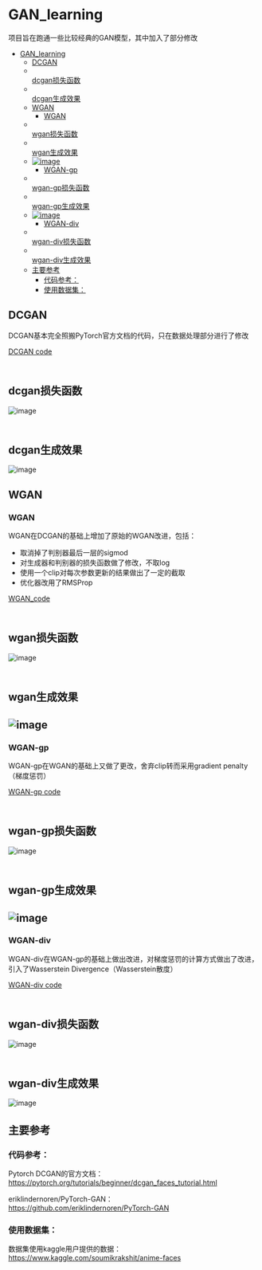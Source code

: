# GAN_learning
项目旨在跑通一些比较经典的GAN模型，其中加入了部分修改

- [GAN_learning](#gan-learning)
  * [DCGAN](#dcgan)
  * [<br/>dcgan损失函数<br>](#-br--dcgan-----br-)
  * [<br/>dcgan生成效果</br>](#-br--dcgan------br-)
  * [WGAN](#wgan)
    + [WGAN](#wgan-1)
  * [<br/>wgan损失函数<br>](#-br--wgan-----br-)
  * [<br/>wgan生成效果</br>](#-br--wgan------br-)
  * [![image](https://user-images.githubusercontent.com/40969794/125089087-a3d7a380-e100-11eb-93c2-ab576433de21.png)](#--image--https---user-imagesgithubusercontentcom-40969794-125089087-a3d7a380-e100-11eb-93c2-ab576433de21png-)
    + [WGAN-gp](#wgan-gp)
  * [<br/>wgan-gp损失函数<br>](#-br--wgan-gp-----br-)
  * [<br/>wgan-gp生成效果</br>](#-br--wgan-gp------br-)
  * [![image](https://user-images.githubusercontent.com/40969794/125089458-fadd7880-e100-11eb-96a8-af6bba6572e6.png)](#--image--https---user-imagesgithubusercontentcom-40969794-125089458-fadd7880-e100-11eb-96a8-af6bba6572e6png-)
    + [WGAN-div](#wgan-div)
  * [<br/>wgan-div损失函数<br>](#-br--wgan-div-----br-)
  * [<br/>wgan-div生成效果</br>](#-br--wgan-div------br-)
  * [主要参考](#----)
    + [代码参考：](#-----)
    + [使用数据集：](#------)


## DCGAN
DCGAN基本完全照搬PyTorch官方文档的代码，只在数据处理部分进行了修改

[DCGAN code](https://github.com/NanaKoori/GAN_learning/blob/master/DCGAN/dcgan_test1.py)

<br/>dcgan损失函数<br>
---
![image](https://user-images.githubusercontent.com/40969794/125088843-62df8f00-e100-11eb-9125-3fad43957ccd.png)

<br/>dcgan生成效果</br>
---
![image](https://user-images.githubusercontent.com/40969794/125088939-7d196d00-e100-11eb-9533-a1e1e9d1077d.png)


## WGAN
### WGAN
WGAN在DCGAN的基础上增加了原始的WGAN改进，包括：
- 取消掉了判别器最后一层的sigmod
- 对生成器和判别器的损失函数做了修改，不取log
- 使用一个clip对每次参数更新的结果做出了一定的截取
- 优化器改用了RMSProp

[WGAN_code](https://github.com/NanaKoori/GAN_learning/blob/master/WGAN/wgan_test_1.py)

<br/>wgan损失函数<br>
---
![image](https://user-images.githubusercontent.com/40969794/125089063-9d492c00-e100-11eb-88c4-edd5df47a154.png)

<br/>wgan生成效果</br>
---
![image](https://user-images.githubusercontent.com/40969794/125089087-a3d7a380-e100-11eb-93c2-ab576433de21.png)
---

### WGAN-gp
WGAN-gp在WGAN的基础上又做了更改，舍弃clip转而采用gradient penalty（梯度惩罚）

[WGAN-gp code](https://github.com/NanaKoori/GAN_learning/blob/master/WGAN/wgan_test_2_wgan_gp.py)

<br/>wgan-gp损失函数<br>
---
![image](https://user-images.githubusercontent.com/40969794/125089272-d71a3280-e100-11eb-8ccf-bb8d261781d0.png)

<br/>wgan-gp生成效果</br>
---
![image](https://user-images.githubusercontent.com/40969794/125089458-fadd7880-e100-11eb-96a8-af6bba6572e6.png)
---

### WGAN-div
WGAN-div在WGAN-gp的基础上做出改进，对梯度惩罚的计算方式做出了改进，引入了Wasserstein Divergence（Wasserstein散度）

[WGAN-div code](https://github.com/NanaKoori/GAN_learning/blob/master/WGAN/wgan_test_3_wgan_div.py)

<br/>wgan-div损失函数<br>
---
![image](https://user-images.githubusercontent.com/40969794/125089698-2b251700-e101-11eb-9c68-7906d654cead.png)

<br/>wgan-div生成效果</br>
---
![image](https://user-images.githubusercontent.com/40969794/125089744-32e4bb80-e101-11eb-9725-781a2bdb0c36.png)


## 主要参考
### 代码参考：
Pytorch DCGAN的官方文档：
https://pytorch.org/tutorials/beginner/dcgan_faces_tutorial.html

eriklindernoren/PyTorch-GAN：
https://github.com/eriklindernoren/PyTorch-GAN

### 使用数据集：
数据集使用kaggle用户提供的数据：
https://www.kaggle.com/soumikrakshit/anime-faces
